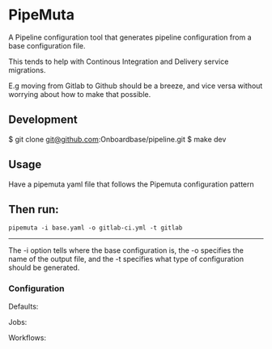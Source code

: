 
# PipeMuta

A Pipeline configuration tool that generates pipeline configuration from a base configuration file.

This tends to help with Continous Integration and Delivery service migrations.

E.g moving from Gitlab to Github should be a breeze, and vice versa without worrying about how to make that possible.



## Development
$ git clone git@github.com:Onboardbase/pipeline.git
$ make dev

## Usage
Have a pipemuta yaml file that follows the Pipemuta configuration pattern

Then run:
---
```
pipemuta -i base.yaml -o gitlab-ci.yml -t gitlab
```
---

The -i option tells where the base configuration is, the -o specifies the name of the output file, and the -t specifies what type of configuration should be generated.


### Configuration



Defaults:

Jobs:

Workflows:
